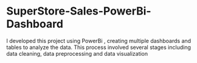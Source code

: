 # SuperStore-Sales-PowerBi-Dashboard
I developed this project using PowerBi , creating multiple dashboards and tables to analyze the data. This process involved several stages including data cleaning, data preprocessing and data visualization
